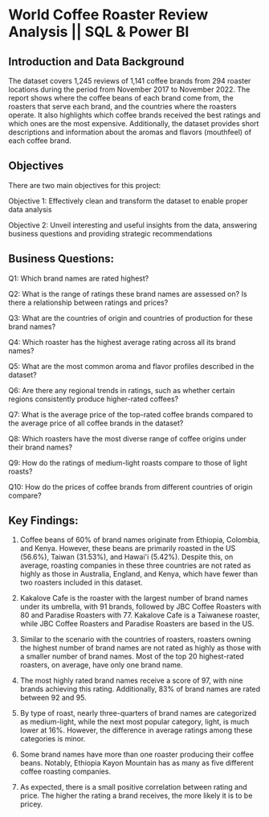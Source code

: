 # World Coffee Roaster Review Analysis || SQL & Power BI

## Introduction and Data Background
The dataset covers 1,245 reviews of 1,141 coffee brands from 294 roaster locations during the period from November 2017 to November 2022. The report shows where the coffee beans of each brand come from, the roasters that serve each brand, and the countries where the roasters operate. It also highlights which coffee brands received the best ratings and which ones are the most expensive. Additionally, the dataset provides short descriptions and information about the aromas and flavors (mouthfeel) of each coffee brand.
## Objectives 
There are two main objectives for this project:

Objective 1: Effectively clean and transform the dataset to enable proper data analysis

Objective 2: Unveil interesting and useful insights from the data, answering business questions and providing strategic recommendations
## Business Questions:
Q1: Which brand names are rated highest?

Q2: What is the range of ratings these brand names are assessed on? Is there a relationship between ratings and prices?

Q3: What are the countries of origin and countries of production for these brand names?

Q4: Which roaster has the highest average rating across all its brand names?

Q5: What are the most common aroma and flavor profiles described in the dataset?

Q6: Are there any regional trends in ratings, such as whether certain regions consistently produce higher-rated coffees?

Q7: What is the average price of the top-rated coffee brands compared to the average price of all coffee brands in the dataset?

Q8: Which roasters have the most diverse range of coffee origins under their brand names?

Q9: How do the ratings of medium-light roasts compare to those of light roasts?

Q10: How do the prices of coffee brands from different countries of origin compare?

## Key Findings:
1. Coffee beans of 60% of brand names originate from Ethiopia, Colombia, and Kenya. However, these beans are primarily roasted in the US (56.6%), Taiwan (31.53%), and Hawai'i (5.42%). Despite this, on average, roasting companies in these three countries are not rated as highly as those in Australia, England, and Kenya, which have fewer than two roasters included in this dataset.

2. Kakalove Cafe is the roaster with the largest number of brand names under its umbrella, with 91 brands, followed by JBC Coffee Roasters with 80 and Paradise Roasters with 77. Kakalove Cafe is a Taiwanese roaster, while JBC Coffee Roasters and Paradise Roasters are based in the US.

3. Similar to the scenario with the countries of roasters, roasters owning the highest number of brand names are not rated as highly as those with a smaller number of brand names. Most of the top 20 highest-rated roasters, on average, have only one brand name.

4. The most highly rated brand names receive a score of 97, with nine brands achieving this rating. Additionally, 83% of brand names are rated between 92 and 95.

5. By type of roast, nearly three-quarters of brand names are categorized as medium-light, while the next most popular category, light, is much lower at 16%. However, the difference in average ratings among these categories is minor.

6. Some brand names have more than one roaster producing their coffee beans. Notably, Ethiopia Kayon Mountain has as many as five different coffee roasting companies.

7. As expected, there is a small positive correlation between rating and price. The higher the rating a brand receives, the more likely it is to be pricey.


